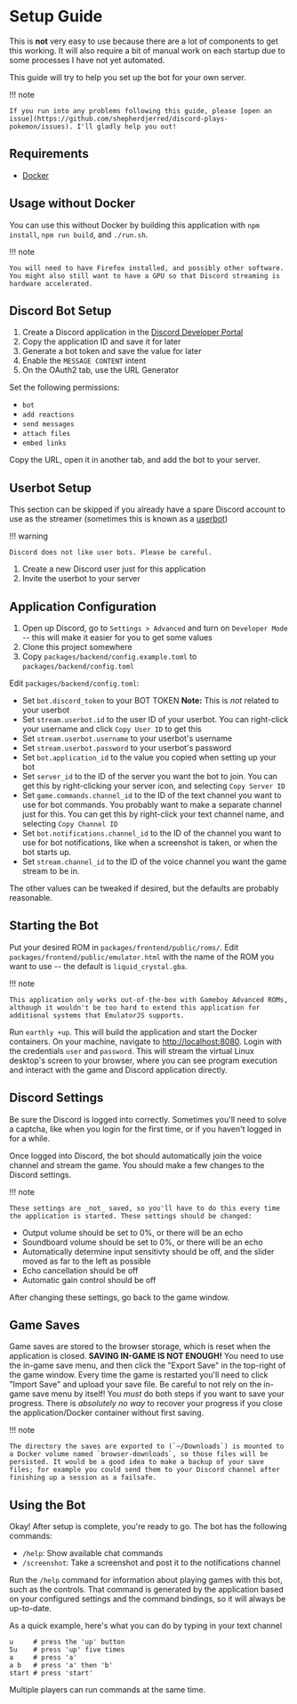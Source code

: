 # Setup Guide

This is **not** very easy to use because there are a lot of components to get this working. It will also require a bit of manual work on each startup due to some processes I have not yet automated.

This guide will try to help you set up the bot for your own server.

!!! note

    If you run into any problems following this guide, please [open an issue](https://github.com/shepherdjerred/discord-plays-pokemon/issues). I'll gladly help you out!

## Requirements

- [Docker](https://www.docker.com/products/docker-desktop/)

## Usage without Docker

You can use this without Docker by building this application with `npm install`, `npm run build`, and `./run.sh`.

!!! note

    You will need to have Firefox installed, and possibly other software. You might also still want to have a GPU so that Discord streaming is hardware accelerated.

## Discord Bot Setup

1. Create a Discord application in the [Discord Developer Portal](https://discord.com/developers/applications)
1. Copy the application ID and save it for later
1. Generate a bot token and save the value for later
1. Enable the `MESSAGE CONTENT` intent
1. On the OAuth2 tab, use the URL Generator

Set the following permissions:

- `bot`
- `add reactions`
- `send messages`
- `attach files`
- `embed links`

Copy the URL, open it in another tab, and add the bot to your server.

## Userbot Setup

This section can be skipped if you already have a spare Discord account to use as the streamer (sometimes this is known as a [userbot](https://support.discord.com/hc/en-us/articles/115002192352-Automated-user-accounts-self-bots-))

!!! warning

    Discord does not like user bots. Please be careful.

1. Create a new Discord user just for this application
1. Invite the userbot to your server

## Application Configuration

1. Open up Discord, go to `Settings > Advanced` and turn on `Developer Mode` -- this will make it easier for you to get some values
1. Clone this project somewhere
1. Copy `packages/backend/config.example.toml` to `packages/backend/config.toml`

Edit `packages/backend/config.toml`:

- Set `bot.discord_token` to your BOT TOKEN **Note:** This is _not_ related to your userbot
- Set `stream.userbot.id` to the user ID of your userbot. You can right-click your username and click `Copy User ID` to get this
- Set `stream.userbot.username` to your userbot's username
- Set `stream.userbot.password` to your userbot's password
- Set `bot.application_id` to the value you copied when setting up your bot
- Set `server_id` to the ID of the server you want the bot to join. You can get this by right-clicking your server icon, and selecting `Copy Server ID`
- Set `game.commands.channel_id` to the ID of the text channel you want to use for bot commands. You probably want to make a separate channel just for this. You can get this by right-click your text channel name, and selecting `Copy Channel ID`
- Set `bot.notifications.channel_id` to the ID of the channel you want to use for bot notifications, like when a screenshot is taken, or when the bot starts up.
- Set `stream.channel_id` to the ID of the voice channel you want the game stream to be in.

The other values can be tweaked if desired, but the defaults are probably reasonable.

## Starting the Bot

Put your desired ROM in `packages/frontend/public/roms/`. Edit `packages/frontend/public/emulator.html` with the name of the ROM you want to use -- the default is `liquid_crystal.gba`.

!!! note

    This application only works out-of-the-box with Gameboy Advanced ROMs, although it wouldn't be too hard to extend this application for additional systems that EmulatorJS supports.

Run `earthly +up`. This will build the application and start the Docker containers. On your machine, navigate to [http://localhost:8080](http://localhost:8080). Login with the credentials `user` and `password`. This will stream the virtual Linux desktop's screen to your browser, where you can see program execution and interact with the game and Discord application directly.

## Discord Settings

Be sure the Discord is logged into correctly. Sometimes you'll need to solve a captcha, like when you login for the first time, or if you haven't logged in for a while.

Once logged into Discord, the bot should automatically join the voice channel and stream the game. You should make a few changes to the Discord settings.

!!! note

    These settings are _not_ saved, so you'll have to do this every time the application is started. These settings should be changed:

- Output volume should be set to 0%, or there will be an echo
- Soundboard volume should be set to 0%, or there will be an echo
- Automatically determine input sensitivty should be off, and the slider moved as far to the left as possible
- Echo cancellation should be off
- Automatic gain control should be off

After changing these settings, go back to the game window.

## Game Saves

Game saves are stored to the browser storage, which is reset when the application is closed. **SAVING IN-GAME IS NOT ENOUGH!** You need to use the in-game save menu, and then click the "Export Save" in the top-right of the game window. Every time the game is restarted you'll need to click "Import Save" and upload your save file. Be careful to not rely on the in-game save menu by itself! You _must_ do both steps if you want to save your progress. There is _absolutely no way_ to recover your progress if you close the application/Docker container without first saving.

!!! note

    The directory the saves are exported to (`~/Downloads`) is mounted to a Docker volume named `browser-downloads`, so those files will be persisted. It would be a good idea to make a backup of your save files; for example you could send them to your Discord channel after finishing up a session as a failsafe.

## Using the Bot

Okay! After setup is complete, you're ready to go. The bot has the following commands:

- `/help`: Show available chat commands
- `/screenshot`: Take a screenshot and post it to the notifications channel

Run the `/help` command for information about playing games with this bot, such as the controls. That command is generated by the application based on your configured settings and the command bindings, so it will always be up-to-date.

As a quick example, here's what you can do by typing in your text channel

```text
u     # press the 'up' button
5u    # press 'up' five times
a     # press 'a'
a b   # press 'a' then 'b'
start # press 'start'
```

Multiple players can run commands at the same time.
